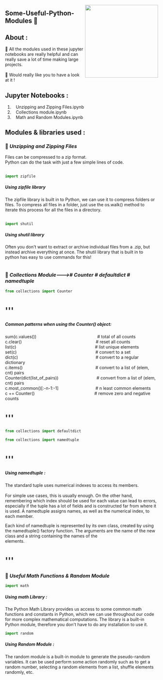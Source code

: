 <a ><img src="https://cdn.dribbble.com/users/976984/screenshots/2387423/telescope.gif" align="right" height="240"/></a>

## Some-Useful-Python-Modules 🧨

## About :
🔸 All the modules used in these jupyter notebooks are really helpful and can really save a lot of time making large projects.<br><br>
🔹 Would really like you to have a look at it !

## Jupyter Notebooks :
1) &nbsp;&nbsp; Unzipping and Zipping Files.ipynb
2) &nbsp;&nbsp; Collections module.ipynb
3) &nbsp;&nbsp; Math and Random Modules.ipynb

## Modules & libraries used :
### 💨 *Unzipping and Zipping Files*
Files can be compressed to a zip format.<br>
Python can do the task with just a few simple lines of code.<br><br>
```python
import zipfile
```
##### *Using zipfile library*
The zipfile library is built in to Python, we can use it to compress folders or files. 
To compress all files in a folder, just use the os.walk() method to iterate this process
for all the files in a directory.<br><br>
```python
import shutil
```
##### *Using shutil library*
Often you don't want to extract or archive individual files from a .zip, but instead archive 
everything at once. The shutil library that is built in to python has easy to use commands for this!<br><br>
### 💨 *Collections Module---># Counter # defaultdict # namedtuple*
```python
from collections import Counter
```


# '''

##### *Common patterns when using the Counter() object:*<br>

sum(c.values())&nbsp;&nbsp;&nbsp;&nbsp;&nbsp;&nbsp;&nbsp;&nbsp;&nbsp;&nbsp;&nbsp;&nbsp;&nbsp;&nbsp;&nbsp;&nbsp;&nbsp;&nbsp;&nbsp;&nbsp;&nbsp;&nbsp;&nbsp;&nbsp;&nbsp;&nbsp;&nbsp;&nbsp;&nbsp;&nbsp;&nbsp;&nbsp;&nbsp;&nbsp;&nbsp;&nbsp;&nbsp;&nbsp;&nbsp;&nbsp;&nbsp;&nbsp;&nbsp;&nbsp;&nbsp;&nbsp;&nbsp;&nbsp;&nbsp;&nbsp;&nbsp;# total of all counts<br>
c.clear()&nbsp;&nbsp;&nbsp;&nbsp;&nbsp;&nbsp;&nbsp;&nbsp;&nbsp;&nbsp;&nbsp;&nbsp;&nbsp;&nbsp;&nbsp;&nbsp;&nbsp;&nbsp;&nbsp;&nbsp;&nbsp;&nbsp;&nbsp;&nbsp;&nbsp;&nbsp;&nbsp;&nbsp;&nbsp;&nbsp;&nbsp;&nbsp;&nbsp;&nbsp;&nbsp;&nbsp;&nbsp;&nbsp;&nbsp;&nbsp;&nbsp;&nbsp;&nbsp;&nbsp;&nbsp;&nbsp;&nbsp;&nbsp;&nbsp;&nbsp;&nbsp;&nbsp;&nbsp;&nbsp;&nbsp;&nbsp;&nbsp;&nbsp;&nbsp;&nbsp;&nbsp;&nbsp;# reset all counts<br>
list(c)&nbsp;&nbsp;&nbsp;&nbsp;&nbsp;&nbsp;&nbsp;&nbsp;&nbsp;&nbsp;&nbsp;&nbsp;&nbsp;&nbsp;&nbsp;&nbsp;&nbsp;&nbsp;&nbsp;&nbsp;&nbsp;&nbsp;&nbsp;&nbsp;&nbsp;&nbsp;&nbsp;&nbsp;&nbsp;&nbsp;&nbsp;&nbsp;&nbsp;&nbsp;&nbsp;&nbsp;&nbsp;&nbsp;&nbsp;&nbsp;&nbsp;&nbsp;&nbsp;&nbsp;&nbsp;&nbsp;&nbsp;&nbsp;&nbsp;&nbsp;&nbsp;&nbsp;&nbsp;&nbsp;&nbsp;&nbsp;&nbsp;&nbsp;&nbsp;&nbsp;&nbsp;&nbsp;&nbsp;&nbsp;&nbsp;&nbsp;# list unique elements<br>
set(c)&nbsp;&nbsp;&nbsp;&nbsp;&nbsp;&nbsp;&nbsp;&nbsp;&nbsp;&nbsp;&nbsp;&nbsp;&nbsp;&nbsp;&nbsp;&nbsp;&nbsp;&nbsp;&nbsp;&nbsp;&nbsp;&nbsp;&nbsp;&nbsp;&nbsp;&nbsp;&nbsp;&nbsp;&nbsp;&nbsp;&nbsp;&nbsp;&nbsp;&nbsp;&nbsp;&nbsp;&nbsp;&nbsp;&nbsp;&nbsp;&nbsp;&nbsp;&nbsp;&nbsp;&nbsp;&nbsp;&nbsp;&nbsp;&nbsp;&nbsp;&nbsp;&nbsp;&nbsp;&nbsp;&nbsp;&nbsp;&nbsp;&nbsp;&nbsp;&nbsp;&nbsp;&nbsp;&nbsp;&nbsp;&nbsp;&nbsp;# convert to a set<br>
dict(c)&nbsp;&nbsp;&nbsp;&nbsp;&nbsp;&nbsp;&nbsp;&nbsp;&nbsp;&nbsp;&nbsp;&nbsp;&nbsp;&nbsp;&nbsp;&nbsp;&nbsp;&nbsp;&nbsp;&nbsp;&nbsp;&nbsp;&nbsp;&nbsp;&nbsp;&nbsp;&nbsp;&nbsp;&nbsp;&nbsp;&nbsp;&nbsp;&nbsp;&nbsp;&nbsp;&nbsp;&nbsp;&nbsp;&nbsp;&nbsp;&nbsp;&nbsp;&nbsp;&nbsp;&nbsp;&nbsp;&nbsp;&nbsp;&nbsp;&nbsp;&nbsp;&nbsp;&nbsp;&nbsp;&nbsp;&nbsp;&nbsp;&nbsp;&nbsp;&nbsp;&nbsp;&nbsp;&nbsp;&nbsp;&nbsp;# convert to a regular dictionary<br>
c.items()&nbsp;&nbsp;&nbsp;&nbsp;&nbsp;&nbsp;&nbsp;&nbsp;&nbsp;&nbsp;&nbsp;&nbsp;&nbsp;&nbsp;&nbsp;&nbsp;&nbsp;&nbsp;&nbsp;&nbsp;&nbsp;&nbsp;&nbsp;&nbsp;&nbsp;&nbsp;&nbsp;&nbsp;&nbsp;&nbsp;&nbsp;&nbsp;&nbsp;&nbsp;&nbsp;&nbsp;&nbsp;&nbsp;&nbsp;&nbsp;&nbsp;&nbsp;&nbsp;&nbsp;&nbsp;&nbsp;&nbsp;&nbsp;&nbsp;&nbsp;&nbsp;&nbsp;&nbsp;&nbsp;&nbsp;&nbsp;&nbsp;&nbsp;&nbsp;&nbsp;&nbsp;# convert to a list of (elem, cnt) pairs<br>
Counter(dict(list_of_pairs))&nbsp;&nbsp;&nbsp;&nbsp;&nbsp;&nbsp;&nbsp;&nbsp;&nbsp;&nbsp;&nbsp;&nbsp;&nbsp;&nbsp;&nbsp;&nbsp;&nbsp;&nbsp;&nbsp;&nbsp;&nbsp;&nbsp;&nbsp;&nbsp;&nbsp;&nbsp;&nbsp;&nbsp;&nbsp;&nbsp;&nbsp;&nbsp;# convert from a list of (elem, cnt) pairs<br>
c.most_common()[:-n-1:-1]&nbsp;&nbsp;&nbsp;&nbsp;&nbsp;&nbsp;&nbsp;&nbsp;&nbsp;&nbsp;&nbsp;&nbsp;&nbsp;&nbsp;&nbsp;&nbsp;&nbsp;&nbsp;&nbsp;&nbsp;&nbsp;&nbsp;&nbsp;&nbsp;&nbsp;&nbsp;&nbsp;&nbsp;&nbsp;&nbsp;&nbsp;# n least common elements<br>
c += Counter()&nbsp;&nbsp;&nbsp;&nbsp;&nbsp;&nbsp;&nbsp;&nbsp;&nbsp;&nbsp;&nbsp;&nbsp;&nbsp;&nbsp;&nbsp;&nbsp;&nbsp;&nbsp;&nbsp;&nbsp;&nbsp;&nbsp;&nbsp;&nbsp;&nbsp;&nbsp;&nbsp;&nbsp;&nbsp;&nbsp;&nbsp;&nbsp;&nbsp;&nbsp;&nbsp;&nbsp;&nbsp;&nbsp;&nbsp;&nbsp;&nbsp;&nbsp;&nbsp;&nbsp;&nbsp;&nbsp;&nbsp;&nbsp;&nbsp;&nbsp;# remove zero and negative counts<br>

# '''
```python
from collections import defaultdict
```

```python
from collections import namedtuple
```

# '''

##### *Using namedtuple :*
The standard tuple uses numerical indexes to access its members. <br><br>
   For simple use cases, this is usually enough. On the other hand, remembering which index 
   should be used for each value can lead to errors, especially if the tuple has a lot of fields 
   and is constructed far from where it is used. A namedtuple assigns names, as well as the numerical 
   index, to each member.<br>

   Each kind of namedtuple is represented by its own class, created by using the namedtuple() factory 
   function. The arguments are the name of the new class and a string containing the names of the  
   elements.
   
  # '''

### 💨 *Useful Math Functions & Random Module*
```python
import math
```
##### *Using math Library :*

The Python Math Library provides us access to some common math functions and constants in Python, which we can use throughout our code for more complex mathematical computations. The library is a built-in Python module, therefore you don't have to do any installation to use it.<br>

```python
import random
```
##### *Using Random Module :*


The random module is a built-in module to generate the pseudo-random variables. It can be used perform some action randomly such as to get a random number, selecting a random elements from a list, shuffle elements randomly, etc.

